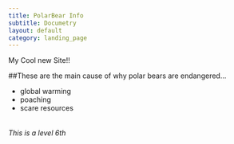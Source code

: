 ```yaml
---
title: PolarBear Info
subtitle: Documetry
layout: default
category: landing_page
---
```

My Cool new Site!!

##These are the main cause of why polar bears are endangered...

* global warming
* poaching
* scare resources

###### <h6> This is a level 6th <h6>   
